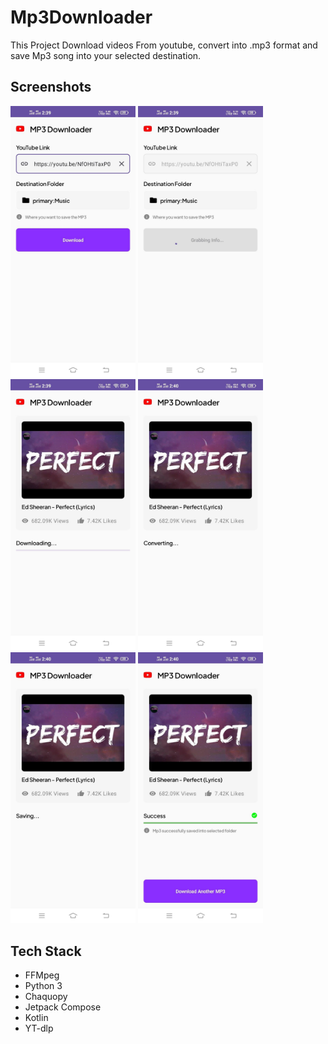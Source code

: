# Mp3Downloader
This Project Download videos From youtube, convert into .mp3 format and save Mp3 song into your selected destination.

## Screenshots
<img src="1.jpeg" width = "200px" /> <img src="2.jpeg" width = "200px"/> <img src="3.jpeg" width = "200px"/> <img src="4.jpeg" width = "200px"/>
<img src="5.jpeg" width = "200px"/> <img src="6.jpeg" width = "200px"/>

## Tech Stack
- FFMpeg
- Python 3
- Chaquopy
- Jetpack Compose
- Kotlin
- YT-dlp
